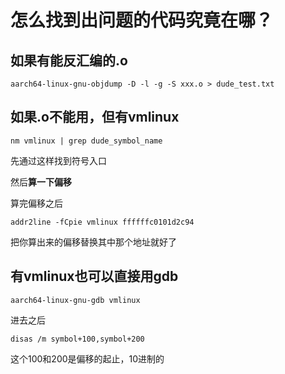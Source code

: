 # 怎么找到出问题的代码究竟在哪？
## 如果有能反汇编的.o
```
aarch64-linux-gnu-objdump -D -l -g -S xxx.o > dude_test.txt
```

## 如果.o不能用，但有vmlinux
```
nm vmlinux | grep dude_symbol_name
```
先通过这样找到符号入口

然后**算一下偏移**

算完偏移之后

```
addr2line -fCpie vmlinux ffffffc0101d2c94
```

把你算出来的偏移替换其中那个地址就好了

## 有vmlinux也可以直接用gdb
```
aarch64-linux-gnu-gdb vmlinux
```
进去之后
```
disas /m symbol+100,symbol+200
```
这个100和200是偏移的起止，10进制的
